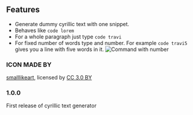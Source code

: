 ## Features

- Generate dummy cyrillic text with one snippet. 
- Behaves like `code lorem`
- For a whole paragraph just type `code travi`
- For fixed number of words type and number. For example `code travi5` gives you a line with five words in it.
![Command with number](https://media.giphy.com/media/XBiBYXhFnjUQXBjPyg/giphy.gif)

### ICON MADE BY
[smalllikeart](https://www.flaticon.com/authors/smalllikeart), licensed by [CC 3.0 BY](http://creativecommons.org/licenses/by/3.0/)

### 1.0.0

First release of cyrillic text generator
